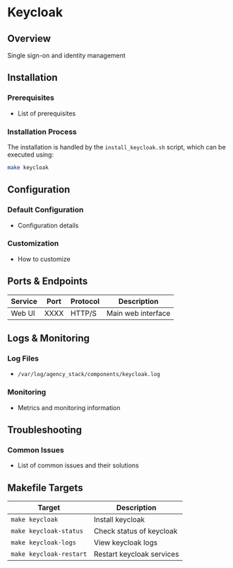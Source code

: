 # Keycloak

## Overview
Single sign-on and identity management

## Installation

### Prerequisites
- List of prerequisites

### Installation Process
The installation is handled by the `install_keycloak.sh` script, which can be executed using:

```bash
make keycloak
```

## Configuration

### Default Configuration
- Configuration details

### Customization
- How to customize

## Ports & Endpoints

| Service | Port | Protocol | Description |
|---------|------|----------|-------------|
| Web UI  | XXXX | HTTP/S   | Main web interface |

## Logs & Monitoring

### Log Files
- `/var/log/agency_stack/components/keycloak.log`

### Monitoring
- Metrics and monitoring information

## Troubleshooting

### Common Issues
- List of common issues and their solutions

## Makefile Targets

| Target | Description |
|--------|-------------|
| `make keycloak` | Install keycloak |
| `make keycloak-status` | Check status of keycloak |
| `make keycloak-logs` | View keycloak logs |
| `make keycloak-restart` | Restart keycloak services |
